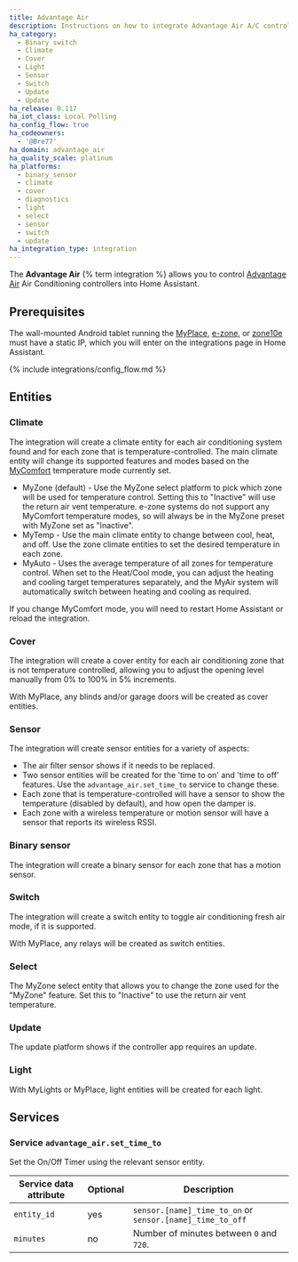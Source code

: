 ```yaml
---
title: Advantage Air
description: Instructions on how to integrate Advantage Air A/C controller into Home Assistant.
ha_category:
  - Binary switch
  - Climate
  - Cover
  - Light
  - Sensor
  - Switch
  - Update
  - Update
ha_release: 0.117
ha_iot_class: Local Polling
ha_config_flow: true
ha_codeowners:
  - '@Bre77'
ha_domain: advantage_air
ha_quality_scale: platinum
ha_platforms:
  - binary_sensor
  - climate
  - cover
  - diagnostics
  - light
  - select
  - sensor
  - switch
  - update
ha_integration_type: integration
---
```


The **Advantage Air** {% term integration %} allows you to control [Advantage Air](https://www.advantageair.com.au/) Air Conditioning controllers into Home Assistant.

## Prerequisites

The wall-mounted Android tablet running the [MyPlace](https://play.google.com/store/apps/details?id=com.air.advantage.myair5), [e-zone](https://play.google.com/store/apps/details?id=com.air.advantage.ezone), or [zone10e](https://play.google.com/store/apps/details?id=com.air.advantage.zone10) must have a static IP, which you will enter on the integrations page in Home Assistant.

{% include integrations/config_flow.md %}

## Entities

### Climate

The integration will create a climate entity for each air conditioning system found and for each zone that is temperature-controlled. The main climate entity will change its supported features and modes based on the [MyComfort](https://www.advantageair.com.au/wp-content/uploads/2019/10/MyComfort.pdf) temperature mode currently set.

- MyZone (default) - Use the MyZone select platform to pick which zone will be used for temperature control. Setting this to "Inactive" will use the return air vent temperature. e-zone systems do not support any MyComfort temperature modes, so will always be in the MyZone preset with MyZone set as "Inactive".
- MyTemp - Use the main climate entity to change between cool, heat, and off. Use the zone climate entities to set the desired temperature in each zone.
- MyAuto - Uses the average temperature of all zones for temperature control. When set to the Heat/Cool mode, you can adjust the heating and cooling target temperatures separately, and the MyAir system will automatically switch between heating and cooling as required.

If you change MyComfort mode, you will need to restart Home Assistant or reload the integration.

### Cover

The integration will create a cover entity for each air conditioning zone that is not temperature controlled, allowing you to adjust the opening level manually from 0% to 100% in 5% increments.

With MyPlace, any blinds and/or garage doors will be created as cover entities.

### Sensor

The integration will create sensor entities for a variety of aspects:

- The air filter sensor shows if it needs to be replaced.
- Two sensor entities will be created for the 'time to on' and 'time to off' features. Use the `advantage_air.set_time_to` service to change these.
- Each zone that is temperature-controlled will have a sensor to show the temperature (disabled by default), and how open the damper is.
- Each zone with a wireless temperature or motion sensor will have a sensor that reports its wireless RSSI.

### Binary sensor

The integration will create a binary sensor for each zone that has a motion sensor.

### Switch

The integration will create a switch entity to toggle air conditioning fresh air mode, if it is supported.

With MyPlace, any relays will be created as switch entities.

### Select

The MyZone select entity that allows you to change the zone used for the "MyZone" feature. Set this to "Inactive" to use the return air vent temperature.

### Update

The update platform shows if the controller app requires an update.

### Light

With MyLights or MyPlace, light entities will be created for each light.

## Services

### Service `advantage_air.set_time_to`

Set the On/Off Timer using the relevant sensor entity.

| Service data attribute | Optional | Description |
| ---------------------- | -------- | ----------- |
| `entity_id` | yes | `sensor.[name]_time_to_on` or `sensor.[name]_time_to_off`
| `minutes` | no | Number of minutes between `0` and `720`.
